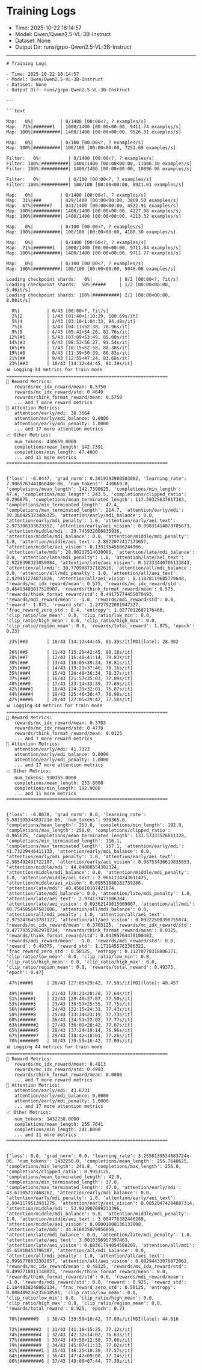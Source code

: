 # Training Logs

- Time: 2025-10-22 18:14:57
- Model: Qwen/Qwen2.5-VL-3B-Instruct
- Dataset: None
- Output Dir: runs/grpo-Qwen2.5-VL-3B-Instruct

---

```text
# Training Logs

- Time: 2025-10-22 18:14:57
- Model: Qwen/Qwen2.5-VL-3B-Instruct
- Dataset: None
- Output Dir: runs/grpo-Qwen2.5-VL-3B-Instruct

---

```text
Map:   0%|          | 0/1400 [00:00<?, ? examples/s]Map:  71%|#######1  | 1000/1400 [00:00<00:00, 9411.74 examples/s]Map: 100%|##########| 1400/1400 [00:00<00:00, 9526.31 examples/s]
Map:   0%|          | 0/100 [00:00<?, ? examples/s]Map: 100%|##########| 100/100 [00:00<00:00, 7251.69 examples/s]
Filter:   0%|          | 0/1400 [00:00<?, ? examples/s]Filter: 100%|##########| 1400/1400 [00:00<00:00, 11006.30 examples/s]Filter: 100%|##########| 1400/1400 [00:00<00:00, 10896.96 examples/s]
Filter:   0%|          | 0/100 [00:00<?, ? examples/s]Filter: 100%|##########| 100/100 [00:00<00:00, 8921.01 examples/s]
Map:   0%|          | 0/1400 [00:00<?, ? examples/s]Map:  31%|###       | 429/1400 [00:00<00:00, 3869.50 examples/s]Map:  67%|######7   | 941/1400 [00:00<00:00, 4522.91 examples/s]Map: 100%|##########| 1400/1400 [00:00<00:00, 4227.98 examples/s]Map: 100%|##########| 1400/1400 [00:00<00:00, 4213.32 examples/s]
Map:   0%|          | 0/100 [00:00<?, ? examples/s]Map: 100%|##########| 100/100 [00:00<00:00, 4180.30 examples/s]
Map:   0%|          | 0/1400 [00:00<?, ? examples/s]Map:  71%|#######1  | 1000/1400 [00:00<00:00, 9711.04 examples/s]Map: 100%|##########| 1400/1400 [00:00<00:00, 9711.77 examples/s]
Map:   0%|          | 0/100 [00:00<?, ? examples/s]Map: 100%|##########| 100/100 [00:00<00:00, 5046.08 examples/s]
Loading checkpoint shards:   0%|          | 0/2 [00:00<?, ?it/s]Loading checkpoint shards:  50%|#####     | 1/2 [00:00<00:00,  5.46it/s]Loading checkpoint shards: 100%|##########| 2/2 [00:00<00:00,  8.08it/s]
  0%|          | 0/43 [00:00<?, ?it/s]  2%|2         | 1/43 [01:40<1:10:29, 100.69s/it]  5%|4         | 2/43 [03:10<1:04:33, 94.48s/it]   7%|6         | 3/43 [04:11<52:38, 78.96s/it]    9%|9         | 4/43 [05:42<54:26, 83.76s/it] 12%|#1        | 5/43 [07:09<53:49, 85.00s/it] 14%|#3        | 6/43 [08:53<56:27, 91.54s/it] 16%|#6        | 7/43 [10:15<52:58, 88.30s/it] 19%|#8        | 8/43 [11:39<50:39, 86.83s/it] 21%|##        | 9/43 [12:55<47:24, 83.68s/it] 23%|##3       | 10/43 [14:12<44:45, 81.39s/it]
📊 Logging 44 metrics for train mode
============================================================
🎯 Reward Metrics:
   rewards/mc_idx_reward/mean: 0.5750
   rewards/mc_idx_reward/std: 0.4649
   rewards/think_format_reward/mean: 0.5750
   ... and 7 more reward metrics
🧠 Attention Metrics:
   attention/early/mdi: 38.3664
   attention/early/mdi_balance: 0.0000
   attention/early/mdi_penalty: 1.0000
   ... and 17 more attention metrics
📈 Other Metrics:
   num_tokens: 430669.0000
   completions/mean_length: 142.7391
   completions/min_length: 47.4000
   ... and 11 more metrics
============================================================
                                               {'loss': -0.0447, 'grad_norm': 0.3019393980503082, 'learning_rate': 7.906976744186048e-06, 'num_tokens': 430669.0, 'completions/mean_length': 142.7390625, 'completions/min_length': 47.4, 'completions/max_length': 243.5, 'completions/clipped_ratio': 0.296875, 'completions/mean_terminated_length': 117.59325637817383, 'completions/min_terminated_length': 47.4, 'completions/max_terminated_length': 214.7, 'attention/early/mdi': 38.366425323486325, 'attention/early/mdi_balance': 0.0, 'attention/early/mdi_penalty': 1.0, 'attention/early/aei_text': 2.973306393623352, 'attention/early/aei_vision': 0.09831414073705673, 'attention/middle/mdi': 29.745932006835936, 'attention/middle/mdi_balance': 0.0, 'attention/middle/mdi_penalty': 1.0, 'attention/middle/aei_text': 2.8922077417373657, 'attention/middle/aei_vision': 0.13319545686244966, 'attention/late/mdi': 28.90217514038086, 'attention/late/mdi_balance': 0.0, 'attention/late/mdi_penalty': 1.0, 'attention/late/aei_text': 2.9228398323059084, 'attention/late/aei_vision': 0.12333440706133843, 'attention/all/mdi': 30.770908737182616, 'attention/all/mdi_balance': 0.0, 'attention/all/mdi_penalty': 1.0, 'attention/all/aei_text': 2.929451274871826, 'attention/all/aei_vision': 0.11828119605779648, 'rewards/mc_idx_reward/mean': 0.575, 'rewards/mc_idx_reward/std': 0.46493403017520907, 'rewards/think_format_reward/mean': 0.575, 'rewards/think_format_reward/std': 0.44175774455070493, 'rewards/mdi_reward/mean': -1.0, 'rewards/mdi_reward/std': 0.0, 'reward': 1.875, 'reward_std': 1.2727922081947327, 'frac_reward_zero_std': 0.4, 'entropy': 1.0277012687176466, 'clip_ratio/low_mean': 0.0, 'clip_ratio/low_min': 0.0, 'clip_ratio/high_mean': 0.0, 'clip_ratio/high_max': 0.0, 'clip_ratio/region_mean': 0.0, 'rewards/total_reward': 1.875, 'epoch': 0.23}
 23%|##3       | 10/43 [14:12<44:45, 81.39s/it]MDI(late): 28.902
 26%|##5       | 11/43 [15:29<42:45, 80.18s/it] 28%|##7       | 12/43 [16:48<41:14, 79.83s/it] 30%|###       | 13/43 [18:05<39:24, 78.81s/it] 33%|###2      | 14/43 [19:21<37:46, 78.16s/it] 35%|###4      | 15/43 [20:40<36:34, 78.37s/it] 37%|###7      | 16/43 [21:57<35:03, 77.89s/it] 40%|###9      | 17/43 [23:14<33:39, 77.69s/it] 42%|####1     | 18/43 [24:29<32:01, 76.87s/it] 44%|####4     | 19/43 [25:46<30:47, 76.98s/it] 47%|####6     | 20/43 [27:05<29:42, 77.50s/it]
📊 Logging 44 metrics for train mode
============================================================
🎯 Reward Metrics:
   rewards/mc_idx_reward/mean: 0.3703
   rewards/mc_idx_reward/std: 0.4778
   rewards/think_format_reward/mean: 0.0125
   ... and 7 more reward metrics
🧠 Attention Metrics:
   attention/early/mdi: 41.7323
   attention/early/mdi_balance: 0.0000
   attention/early/mdi_penalty: 1.0000
   ... and 17 more attention metrics
📈 Other Metrics:
   num_tokens: 930365.0000
   completions/mean_length: 253.8000
   completions/min_length: 192.9000
   ... and 11 more metrics
============================================================
                                               {'loss': -0.0078, 'grad_norm': 0.0, 'learning_rate': 5.58139534883721e-06, 'num_tokens': 930365.0, 'completions/mean_length': 253.8, 'completions/min_length': 192.9, 'completions/max_length': 256.0, 'completions/clipped_ratio': 0.965625, 'completions/mean_terminated_length': 133.57333526611328, 'completions/min_terminated_length': 116.1, 'completions/max_terminated_length': 157.1, 'attention/early/mdi': 41.73229446411133, 'attention/early/mdi_balance': 0.0, 'attention/early/mdi_penalty': 1.0, 'attention/early/aei_text': 2.985492491722107, 'attention/early/aei_vision': 0.08753430619835853, 'attention/middle/mdi': 44.84088554382324, 'attention/middle/mdi_balance': 0.0, 'attention/middle/mdi_penalty': 1.0, 'attention/middle/aei_text': 2.9661134243011475, 'attention/middle/aei_vision': 0.09551888182759286, 'attention/late/mdi': 40.456610107421874, 'attention/late/mdi_balance': 0.0, 'attention/late/mdi_penalty': 1.0, 'attention/late/aei_text': 2.974137473106384, 'attention/late/aei_vision': 0.09362149015069007, 'attention/all/mdi': 40.754585647583006, 'attention/all/mdi_balance': 0.0, 'attention/all/mdi_penalty': 1.0, 'attention/all/aei_text': 2.9752476453781127, 'attention/all/aei_vision': 0.09222500398755074, 'rewards/mc_idx_reward/mean': 0.3703125, 'rewards/mc_idx_reward/std': 0.47779352962970734, 'rewards/think_format_reward/mean': 0.0125, 'rewards/think_format_reward/std': 0.04395764470100403, 'rewards/mdi_reward/mean': -1.0, 'rewards/mdi_reward/std': 0.0, 'reward': 0.49375, 'reward_std': 1.1711455762386322, 'frac_reward_zero_std': 0.58125, 'entropy': 0.11270770318806171, 'clip_ratio/low_mean': 0.0, 'clip_ratio/low_min': 0.0, 'clip_ratio/high_mean': 0.0, 'clip_ratio/high_max': 0.0, 'clip_ratio/region_mean': 0.0, 'rewards/total_reward': 0.49375, 'epoch': 0.47}
 47%|####6     | 20/43 [27:05<29:42, 77.50s/it]MDI(late): 40.457
 49%|####8     | 21/43 [28:23<28:28, 77.64s/it] 51%|#####1    | 22/43 [29:40<27:07, 77.50s/it] 53%|#####3    | 23/43 [30:59<25:55, 77.75s/it] 56%|#####5    | 24/43 [32:15<24:31, 77.43s/it] 58%|#####8    | 25/43 [33:34<23:19, 77.73s/it] 60%|######    | 26/43 [34:51<22:02, 77.77s/it] 63%|######2   | 27/43 [36:09<20:42, 77.67s/it] 65%|######5   | 28/43 [37:24<19:14, 76.96s/it] 67%|######7   | 29/43 [38:42<18:01, 77.26s/it] 70%|######9   | 30/43 [39:59<16:42, 77.09s/it]
📊 Logging 44 metrics for train mode
============================================================
🎯 Reward Metrics:
   rewards/mc_idx_reward/mean: 0.4813
   rewards/mc_idx_reward/std: 0.4993
   rewards/think_format_reward/mean: 0.0000
   ... and 7 more reward metrics
🧠 Attention Metrics:
   attention/early/mdi: 43.6731
   attention/early/mdi_balance: 0.0000
   attention/early/mdi_penalty: 1.0000
   ... and 17 more attention metrics
📈 Other Metrics:
   num_tokens: 1432250.0000
   completions/mean_length: 255.7641
   completions/min_length: 241.8000
   ... and 11 more metrics
============================================================
                                               {'loss': 0.0, 'grad_norm': 0.0, 'learning_rate': 3.2558139534883724e-06, 'num_tokens': 1432250.0, 'completions/mean_length': 255.7640625, 'completions/min_length': 241.8, 'completions/max_length': 256.0, 'completions/clipped_ratio': 0.9953125, 'completions/mean_terminated_length': 42.0, 'completions/min_terminated_length': 37.0, 'completions/max_terminated_length': 47.0, 'attention/early/mdi': 43.67305717468262, 'attention/early/mdi_balance': 0.0, 'attention/early/mdi_penalty': 1.0, 'attention/early/aei_text': 2.9941179513931275, 'attention/early/aei_vision': 0.08520474284887314, 'attention/middle/mdi': 53.923907089233396, 'attention/middle/mdi_balance': 0.0, 'attention/middle/mdi_penalty': 1.0, 'attention/middle/aei_text': 3.004776382446289, 'attention/middle/aei_vision': 0.08001000136137008, 'attention/late/mdi': 44.616035079956056, 'attention/late/mdi_balance': 0.0, 'attention/late/mdi_penalty': 1.0, 'attention/late/aei_text': 3.0010396957397463, 'attention/late/aei_vision': 0.08361794054508209, 'attention/all/mdi': 45.65910453796387, 'attention/all/mdi_balance': 0.0, 'attention/all/mdi_penalty': 1.0, 'attention/all/aei_text': 2.9999778032302857, 'attention/all/aei_vision': 0.08294433876872062, 'rewards/mc_idx_reward/mean': 0.48125, 'rewards/mc_idx_reward/std': 0.4992718011140823, 'rewards/think_format_reward/mean': 0.0, 'rewards/think_format_reward/std': 0.0, 'rewards/mdi_reward/mean': -1.0, 'rewards/mdi_reward/std': 0.0, 'reward': 0.925, 'reward_std': 1.1844038248062134, 'frac_reward_zero_std': 0.58125, 'entropy': 0.008489236235618591, 'clip_ratio/low_mean': 0.0, 'clip_ratio/low_min': 0.0, 'clip_ratio/high_mean': 0.0, 'clip_ratio/high_max': 0.0, 'clip_ratio/region_mean': 0.0, 'rewards/total_reward': 0.925, 'epoch': 0.7}
 70%|######9   | 30/43 [39:59<16:42, 77.09s/it]MDI(late): 44.616
 72%|#######2  | 31/43 [41:16<15:25, 77.12s/it] 74%|#######4  | 32/43 [42:32<14:02, 76.63s/it] 77%|#######6  | 33/43 [43:50<12:50, 77.06s/it] 79%|#######9  | 34/43 [45:07<11:33, 77.02s/it] 81%|########1 | 35/43 [46:25<10:20, 77.57s/it] 84%|########3 | 36/43 [47:42<09:00, 77.24s/it] 86%|########6 | 37/43 [49:00<07:44, 77.39s/it]